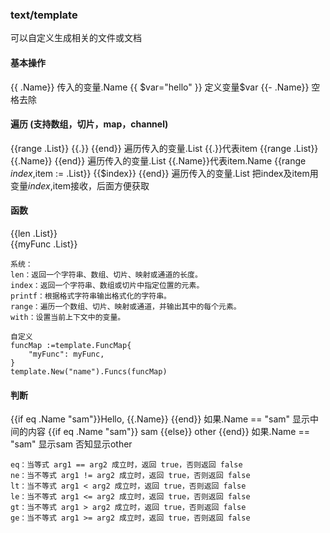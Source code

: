 ### text/template

可以自定义生成相关的文件或文档

#### 基本操作
{{ .Name}}          传入的变量.Name
{{ $var="hello" }}  定义变量$var
{{- .Name}}         空格去除

#### 遍历 (支持数组，切片，map，channel)
{{range .List}} {{.}}  {{end}}                          遍历传入的变量.List   {{.}}代表item
{{range .List}} {{.Name}}  {{end}}                      遍历传入的变量.List   {{.Name}}代表item.Name
{{range $index,$item := .List}} {{$index}}  {{end}}     遍历传入的变量.List   把index及item用变量$index,$item接收，后面方便获取


#### 函数
{{len .List}}  
{{myFunc .List}}  
```
系统：
len：返回一个字符串、数组、切片、映射或通道的长度。
index：返回一个字符串、数组或切片中指定位置的元素。
printf：根据格式字符串输出格式化的字符串。
range：遍历一个数组、切片、映射或通道，并输出其中的每个元素。
with：设置当前上下文中的变量。

自定义
funcMap :=template.FuncMap{
    "myFunc": myFunc,
}
template.New("name").Funcs(funcMap)
```


#### 判断
{{if eq .Name "sam"}}Hello, {{.Name}} {{end}}                如果.Name == "sam" 显示中间的内容
{{if eq .Name "sam"}} sam {{else}} other {{end}}           如果.Name == "sam" 显示sam 否知显示other

```
eq：当等式 arg1 == arg2 成立时，返回 true，否则返回 false
ne：当不等式 arg1 != arg2 成立时，返回 true，否则返回 false
lt：当不等式 arg1 < arg2 成立时，返回 true，否则返回 false
le：当不等式 arg1 <= arg2 成立时，返回 true，否则返回 false
gt：当不等式 arg1 > arg2 成立时，返回 true，否则返回 false
ge：当不等式 arg1 >= arg2 成立时，返回 true，否则返回 false
```


